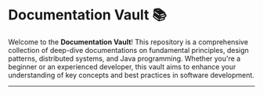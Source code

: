 # **Documentation Vault 📚**

Welcome to the **Documentation Vault**! This repository is a comprehensive collection of deep-dive documentations on fundamental principles, design patterns, distributed systems, and Java programming. Whether you're a beginner or an experienced developer, this vault aims to enhance your understanding of key concepts and best practices in software development.

---

<!-- <p align="center">
  Made with ❤️ by [Your Name](https://yourwebsite.com)
</p> -->
